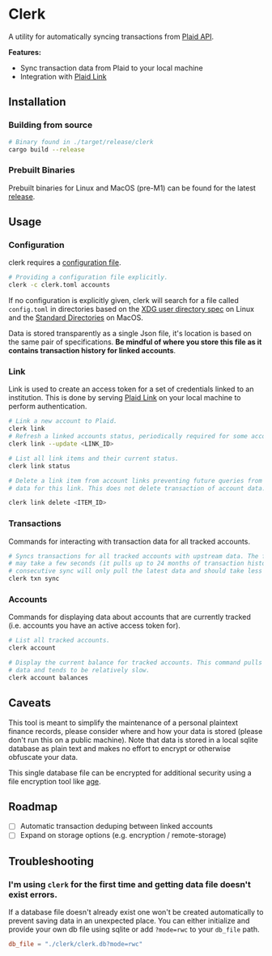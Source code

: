 # Clerk
A utility for automatically syncing transactions from [Plaid API][Plaid].

**Features:**
* Sync transaction data from Plaid to your local machine
* Integration with [Plaid Link][Plaid Link]

## Installation

### Building from source
```sh
# Binary found in ./target/release/clerk
cargo build --release
```

### Prebuilt Binaries
Prebuilt binaries for Linux and MacOS (pre-M1) can be found for the latest
[release](https://github.com/allancalix/clerk/releases).

## Usage

### Configuration
clerk requires a [configuration file](clerk.toml).

```sh
# Providing a configuration file explicitly.
clerk -c clerk.toml accounts
```

If no configuration is explicitly given, clerk will search for a file called
`config.toml` in directories based on the [XDG user directory spec](https://www.freedesktop.org/wiki/Software/xdg-user-dirs/)
on Linux and the [Standard Directories][] on MacOS.

Data is stored transparently as a single Json file, it's location is based on the
same pair of specifications. __Be mindful of where you store this file as it
contains transaction history for linked accounts__.

### Link
Link is used to create an access token for a set of credentials linked to an
institution. This is done by serving [Plaid Link][] on your local machine to
perform authentication.

```sh
# Link a new account to Plaid.
clerk link
# Refresh a linked accounts status, periodically required for some accounts
clerk link --update <LINK_ID>

# List all link items and their current status.
clerk link status

# Delete a link item from account links preventing future queries from retturning
# data for this link. This does not delete transaction of account data.

clerk link delete <ITEM_ID>
```

### Transactions
Commands for interacting with transaction data for all tracked accounts.

```sh
# Syncs transactions for all tracked accounts with upstream data. The first sync
# may take a few seconds (it pulls up to 24 months of transaction history). Each
# consecutive sync will only pull the latest data and should take less time.
clerk txn sync
```

### Accounts
Commands for displaying data about accounts that are currently tracked (i.e.
accounts you have an active access token for).

```sh
# List all tracked accounts.
clerk account

# Display the current balance for tracked accounts. This command pulls the latest
# data and tends to be relatively slow.
clerk account balances
```

## Caveats
This tool is meant to simplify the maintenance of a personal plaintext finance records,
please consider where and how your data is stored (please don't run this on a public
machine). Note that data is stored in a local sqlite database as plain text and
makes no effort to encrypt or otherwise obfuscate your data.

This single database file can be encrypted for additional security using a file
encryption tool like [age](https://github.com/FiloSottile/age).

## Roadmap
- [ ] Automatic transaction deduping between linked accounts
- [ ] Expand on storage options (e.g. encryption / remote-storage)

## Troubleshooting
### I'm using `clerk` for the first time and getting data file doesn't exist errors.
If a database file doesn't already exist one won't be created automatically to
prevent saving data in an unexpected place. You can either initialize and provide
your own db file using sqlite or add `?mode=rwc` to your `db_file` path.

```toml
db_file = "./clerk/clerk.db?mode=rwc"
```

[Plaid]: https://plaid.com/docs/api/ "Plaid Docs"
[Plaid Link]: https://plaid.com/docs/link/ "Plaid Link Documentation"
[Standard Directories]: https://developer.apple.com/library/archive/documentation/FileManagement/Conceptual/FileSystemProgrammingGuide/FileSystemOverview/FileSystemOverview.html#//apple_ref/doc/uid/TP40010672-CH2-SW6
